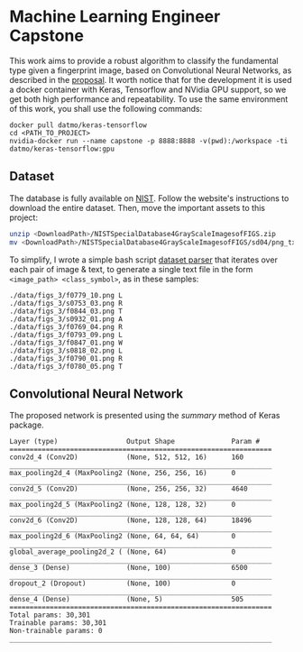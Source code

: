 # Machine Learning Engineer Capstone

This work aims to provide a robust algorithm to classify the fundamental type given a fingerprint image, based on Convolutional Neural Networks, as described in the [proposal](capstone_proposal_template.md). It worth notice that for the development it is used a docker container with Keras, Tensorflow and NVidia GPU support, so we get both high performance and repeatability. To use the same environment of this work, you shall use the following commands:

```
docker pull datmo/keras-tensorflow
cd <PATH_TO_PROJECT>
nvidia-docker run --name capstone -p 8888:8888 -v(pwd):/workspace -ti datmo/keras-tensorflow:gpu
```

## Dataset

The database is fully available on [NIST](https://www.nist.gov/srd/nist-special-database-4). Follow the website's instructions to download the entire dataset. Then, move the important assets to this project:

```bash
unzip <DownloadPath>/NISTSpecialDatabase4GrayScaleImagesofFIGS.zip
mv <DownloadPath>/NISTSpecialDatabase4GrayScaleImagesofFIGS/sd04/png_txt/* <ProjectPath>/data/
```

To simplify, I wrote a simple bash script [dataset parser](./parse.sh) that iterates over each pair of image & text, to generate a single text file in the form `<image_path> <class_symbol>`, as in these samples:

```
./data/figs_3/f0779_10.png L
./data/figs_3/s0753_03.png R
./data/figs_3/f0844_03.png T
./data/figs_3/s0932_01.png A
./data/figs_3/f0769_04.png R
./data/figs_3/f0793_09.png L
./data/figs_3/f0847_01.png W
./data/figs_3/s0818_02.png L
./data/figs_3/f0790_01.png R
./data/figs_3/f0780_05.png T
```

## Convolutional Neural Network

The proposed network is presented using the _summary_ method of Keras package.

```
Layer (type)                 Output Shape              Param #   
=================================================================
conv2d_4 (Conv2D)            (None, 512, 512, 16)      160       
_________________________________________________________________
max_pooling2d_4 (MaxPooling2 (None, 256, 256, 16)      0         
_________________________________________________________________
conv2d_5 (Conv2D)            (None, 256, 256, 32)      4640      
_________________________________________________________________
max_pooling2d_5 (MaxPooling2 (None, 128, 128, 32)      0         
_________________________________________________________________
conv2d_6 (Conv2D)            (None, 128, 128, 64)      18496     
_________________________________________________________________
max_pooling2d_6 (MaxPooling2 (None, 64, 64, 64)        0         
_________________________________________________________________
global_average_pooling2d_2 ( (None, 64)                0         
_________________________________________________________________
dense_3 (Dense)              (None, 100)               6500      
_________________________________________________________________
dropout_2 (Dropout)          (None, 100)               0         
_________________________________________________________________
dense_4 (Dense)              (None, 5)                 505       
=================================================================
Total params: 30,301
Trainable params: 30,301
Non-trainable params: 0
_________________________________________________________________
```
